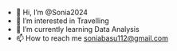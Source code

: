 - 👋 Hi, I’m @Sonia2024
- 👀 I’m interested in Travelling
- 🌱 I’m currently learning Data Analysis
- 📫 How to reach me soniabasu112@gmail.com

<!---
Sonia2024/Sonia2024 is a ✨ special ✨ repository because its `README.md` (this file) appears on your GitHub profile.
You can click the Preview link to take a look at your changes.
--->
